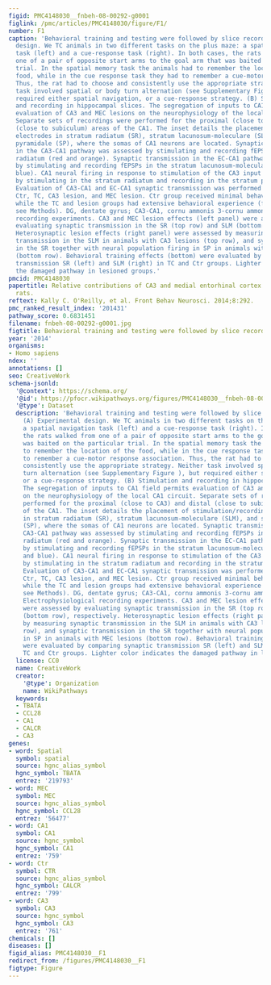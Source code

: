 ```yaml
---
figid: PMC4148030__fnbeh-08-00292-g0001
figlink: /pmc/articles/PMC4148030/figure/F1/
number: F1
caption: 'Behavioral training and testing were followed by slice recording. (A) Experimental
  design. We TC animals in two different tasks on the plus maze: a spatial navigation
  task (left) and a cue-response task (right). In both cases, the rats walked from
  one of a pair of opposite start arms to the goal arm that was baited on the particular
  trial. In the spatial memory task the animals had to remember the location of the
  food, while in the cue response task they had to remember a cue-motor response association.
  Thus, the rat had to choose and consistently use the appropriate strategy. Neither
  task involved spatial or body turn alternation (see Supplementary Figure ), but
  required either spatial navigation, or a cue-response strategy. (B) Stimulation
  and recording in hippocampal slices. The segregation of inputs to CA1 field permits
  evaluation of CA3 and MEC lesions on the neurophysiology of the local CA1 circuit.
  Separate sets of recordings were performed for the proximal (close to CA3) and distal
  (close to subiculum) areas of the CA1. The inset details the placement of stimulation/recording
  electrodes in stratum radiatum (SR), stratum lacunosum-moleculare (SLM), and stratum
  pyramidale (SP), where the somas of CA1 neurons are located. Synaptic transmission
  in the CA3-CA1 pathway was assessed by stimulating and recording fEPSPs in the stratum
  radiatum (red and orange). Synaptic transmission in the EC-CA1 pathway was assessed
  by stimulating and recording fEPSPs in the stratum lacunosum-moleculare (navy and
  blue). CA1 neural firing in response to stimulation of the CA3 input was assessed
  by stimulating in the stratum radiatum and recording in the stratum pyramidale.
  Evaluation of CA3-CA1 and EC-CA1 synaptic transmission was performed in four groups:
  Ctr, TC, CA3 lesion, and MEC lesion. Ctr group received minimal behavioral training,
  while the TC and lesion groups had extensive behavioral experience (for details,
  see Methods). DG, dentate gyrus; CA3-CA1, cornu ammonis 3-cornu ammonis 1. (C) Electrophysiological
  recording experiments. CA3 and MEC lesion effects (left panel) were assessed by
  evaluating synaptic transmission in the SR (top row) and SLM (bottom row), respectively.
  Heterosynaptic lesion effects (right panel) were assessed by measuring synaptic
  transmission in the SLM in animals with CA3 lesions (top row), and synaptic transmission
  in the SR together with neural population firing in SP in animals with MEC lesions
  (bottom row). Behavioral training effects (bottom) were evaluated by comparing synaptic
  transmission SR (left) and SLM (right) in TC and Ctr groups. Lighter color indicates
  the damaged pathway in lesioned groups.'
pmcid: PMC4148030
papertitle: Relative contributions of CA3 and medial entorhinal cortex to memory in
  rats.
reftext: Kally C. O'Reilly, et al. Front Behav Neurosci. 2014;8:292.
pmc_ranked_result_index: '201431'
pathway_score: 0.6831451
filename: fnbeh-08-00292-g0001.jpg
figtitle: Behavioral training and testing were followed by slice recording
year: '2014'
organisms:
- Homo sapiens
ndex: ''
annotations: []
seo: CreativeWork
schema-jsonld:
  '@context': https://schema.org/
  '@id': https://pfocr.wikipathways.org/figures/PMC4148030__fnbeh-08-00292-g0001.html
  '@type': Dataset
  description: 'Behavioral training and testing were followed by slice recording.
    (A) Experimental design. We TC animals in two different tasks on the plus maze:
    a spatial navigation task (left) and a cue-response task (right). In both cases,
    the rats walked from one of a pair of opposite start arms to the goal arm that
    was baited on the particular trial. In the spatial memory task the animals had
    to remember the location of the food, while in the cue response task they had
    to remember a cue-motor response association. Thus, the rat had to choose and
    consistently use the appropriate strategy. Neither task involved spatial or body
    turn alternation (see Supplementary Figure ), but required either spatial navigation,
    or a cue-response strategy. (B) Stimulation and recording in hippocampal slices.
    The segregation of inputs to CA1 field permits evaluation of CA3 and MEC lesions
    on the neurophysiology of the local CA1 circuit. Separate sets of recordings were
    performed for the proximal (close to CA3) and distal (close to subiculum) areas
    of the CA1. The inset details the placement of stimulation/recording electrodes
    in stratum radiatum (SR), stratum lacunosum-moleculare (SLM), and stratum pyramidale
    (SP), where the somas of CA1 neurons are located. Synaptic transmission in the
    CA3-CA1 pathway was assessed by stimulating and recording fEPSPs in the stratum
    radiatum (red and orange). Synaptic transmission in the EC-CA1 pathway was assessed
    by stimulating and recording fEPSPs in the stratum lacunosum-moleculare (navy
    and blue). CA1 neural firing in response to stimulation of the CA3 input was assessed
    by stimulating in the stratum radiatum and recording in the stratum pyramidale.
    Evaluation of CA3-CA1 and EC-CA1 synaptic transmission was performed in four groups:
    Ctr, TC, CA3 lesion, and MEC lesion. Ctr group received minimal behavioral training,
    while the TC and lesion groups had extensive behavioral experience (for details,
    see Methods). DG, dentate gyrus; CA3-CA1, cornu ammonis 3-cornu ammonis 1. (C)
    Electrophysiological recording experiments. CA3 and MEC lesion effects (left panel)
    were assessed by evaluating synaptic transmission in the SR (top row) and SLM
    (bottom row), respectively. Heterosynaptic lesion effects (right panel) were assessed
    by measuring synaptic transmission in the SLM in animals with CA3 lesions (top
    row), and synaptic transmission in the SR together with neural population firing
    in SP in animals with MEC lesions (bottom row). Behavioral training effects (bottom)
    were evaluated by comparing synaptic transmission SR (left) and SLM (right) in
    TC and Ctr groups. Lighter color indicates the damaged pathway in lesioned groups.'
  license: CC0
  name: CreativeWork
  creator:
    '@type': Organization
    name: WikiPathways
  keywords:
  - TBATA
  - CCL28
  - CA1
  - CALCR
  - CA3
genes:
- word: Spatial
  symbol: spatial
  source: hgnc_alias_symbol
  hgnc_symbol: TBATA
  entrez: '219793'
- word: MEC
  symbol: MEC
  source: hgnc_alias_symbol
  hgnc_symbol: CCL28
  entrez: '56477'
- word: CA1
  symbol: CA1
  source: hgnc_symbol
  hgnc_symbol: CA1
  entrez: '759'
- word: Ctr
  symbol: CTR
  source: hgnc_alias_symbol
  hgnc_symbol: CALCR
  entrez: '799'
- word: CA3
  symbol: CA3
  source: hgnc_symbol
  hgnc_symbol: CA3
  entrez: '761'
chemicals: []
diseases: []
figid_alias: PMC4148030__F1
redirect_from: /figures/PMC4148030__F1
figtype: Figure
---
```

